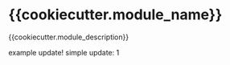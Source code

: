 # {{cookiecutter.module_name}}
{{cookiecutter.module_description}}

example update!
simple update: 1